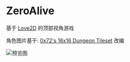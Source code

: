 # ZeroAlive

基于 [Love2D](https://love2d.org/) 的顶部视角游戏

角色图片基于: [0x72's 16x16 Dungeon Tileset](https://0x72.itch.io/16x16-dungeon-tileset) 改编

![预览图](https://raw.githubusercontent.com/mllyx/ZeroAlive/master/preview/preview.png)
